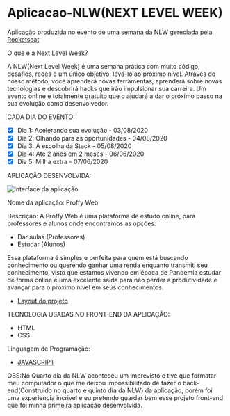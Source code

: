 # Aplicacao-NLW(NEXT LEVEL WEEK)
 Aplicação produzida no evento de uma semana da NLW gereciada pela [Rocketseat](https://rocketseat.com.br/)

O que é a Next Level Week?

A NLW(Next Level Week) é uma semana prática com muito código, desafios, redes e um único objetivo: levá-lo ao próximo nível. Através do nosso método, você aprenderá novas ferramentas, aprenderá sobre novas tecnologias e descobrirá hacks que irão impulsionar sua carreira. Um evento online e totalmente gratuito que o ajudará a dar o próximo passo na sua evolução como desenvolvedor.

CADA DIA DO EVENTO:
- [x] Dia 1: Acelerando sua evolução - 03/08/2020 
- [x] Dia 2: Olhando para as oportunidades - 04/08/2020 
- [x] Dia 3: A escolha da Stack - 05/08/2020 
- [x] Dia 4: Até 2 anos em 2 meses - 06/06/2020 
- [x] Dia 5: Milha extra - 07/06/2020 

APLICAÇÃO DESENVOLVIDA:

![Interface da aplicação](file:///home/matheus/%C3%81rea%20de%20Trabalho/Captura%20de%20tela%20de%202020-08-11%2022-15-35.png)

Nome da aplicação: Proffy Web
 
 Descrição: A Proffy Web é uma plataforma de estudo online, para professores e alunos onde encontramos as opções:
 * Dar aulas (Professores)
 * Estudar (Alunos)
 
 Essa plataforma é simples e perfeita para quem está buscando conhecimento ou querendo ganhar uma renda enquanto transmiti seu conhecimento, visto que estamos vivendo em época de Pandemia estudar de forma online é uma excelente saida para não perder a produtividade e avançar para o proximo nivel em seus conhecimentos.
 
* [Layout do projeto](https://www.figma.com/file/B6TA9WE1h6TkTvagPdOTp5/Proffy-Web-(Copy)?node-id=0%3A1)

TECNOLOGIA USADAS NO FRONT-END DA APLICAÇÃO:
*  HTML
*  CSS
 
 Linguagem de Programação:
 * [JAVASCRIPT](https://www.javascript.com/)
 
 OBS:No Quarto dia da NLW aconteceu um imprevisto e tive que formatar meu computador o que me deixou impossibilitado de fazer o back-end(Construido no quarto e quinto dia da NLW) da aplicação, porém foi uma experiencia incrivel e eu pretendo guardar  bem esse projeto front-end que foi minha primeira aplicação desenvolvida.
